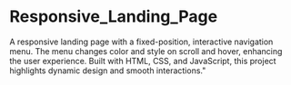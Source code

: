 # Responsive_Landing_Page
A responsive landing page with a fixed-position, interactive navigation menu. The menu changes color and style on scroll and hover, enhancing the user experience. Built with HTML, CSS, and JavaScript, this project highlights dynamic design and smooth interactions."
